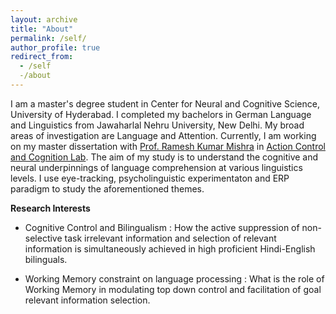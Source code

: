 ```yaml
---
layout: archive
title: "About"
permalink: /self/
author_profile: true
redirect_from:
  - /self
  -/about
---
```

I am a master's degree student in Center for Neural and Cognitive Science, University of Hyderabad. I completed my bachelors in German Language and Linguistics from Jawaharlal Nehru University, New Delhi. My broad areas of investigation are Language and Attention. Currently, I am working on my master dissertation with [Prof. Ramesh Kumar Mishra](https://rameshkumarmishra.wordpress.com/) in [Action Control and Cognition Lab](https://actioncontrolcognitionlaboratory.wordpress.com/). The aim of my study is to understand the cognitive and neural underpinnings of language comprehension at various linguistics levels. I use eye-tracking, psycholinguistic experimentaton and ERP paradigm to study the aforementioned themes. 

**Research Interests**
- Cognitive Control and Bilingualism : How the active suppression of non-selective task irrelevant information and selection of relevant information is simultaneously achieved in high proficient Hindi-English bilinguals.

- Working Memory constraint on language processing : What is the role of Working Memory in modulating top down control and facilitation of goal relevant information selection. 
